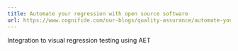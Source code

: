 ```yaml
---
title: Automate your regression with open source software
url: https://www.cognifide.com/our-blogs/quality-assurance/automate-your-regression-with-open-source-software
---
```


Integration to visual regression testing using AET
